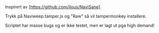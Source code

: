 Inspirert av [https://github.com/jlous/NaviSane].

Trykk på Naviweep.tamper.js og "Raw" så vil tampermonkey installere.

Scriptet har masse bugs og er ikke testet, men er lagt ut pga high demand!
